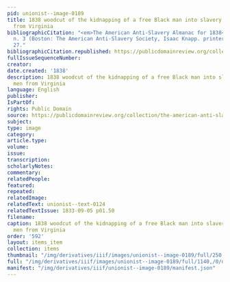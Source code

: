```yaml
---
pid: unionist--image-0189
title: 1838 woodcut of the kidnapping of a free Black man into slavery by white men
  from Virginia
bibliographicCitation: "<em>The American Anti-Slavery Almanac for 1838</em>, v. 1,
  n. 3 (Boston: The American Anti-Slavery Society, Isaac Knapp. printer, 1838), p.
  27."
bibliographicCitation.republished: https://publicdomainreview.org/collection/the-american-anti-slavery-almanac-for-1838
fullIssueSequenceNumber: 
creator: 
date.created: '1838'
description: 1838 woodcut of the kidnapping of a free Black man into slavery by white
  men from Virginia
language: English
publisher: 
IsPartOf: 
rights: Public Domain
source: https://publicdomainreview.org/collection/the-american-anti-slavery-almanac-for-1838
subject: 
type: image
category: 
article.type: 
volume: 
issue: 
transcription: 
scholarlyNotes: 
commentary: 
relatedPeople: 
featured: 
repeated: 
relatedImage: 
relatedText: unionist--text-0124
relatedTextIssue: 1833-09-05 p01.50
filename: 
caption: 1838 woodcut of the kidnapping of a free Black man into slavery by white
  men from Virginia
order: '592'
layout: items_item
collection: items
thumbnail: "/img/derivatives/iiif/images/unionist--image-0189/full/250,/0/default.jpg"
full: "/img/derivatives/iiif/images/unionist--image-0189/full/1140,/0/default.jpg"
manifest: "/img/derivatives/iiif/unionist--image-0189/manifest.json"
---
```

